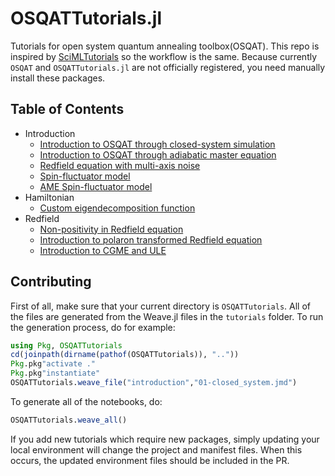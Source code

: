 # OSQATTutorials.jl
Tutorials for open system quantum annealing toolbox(OSQAT). This repo is inspired by [SciMLTutorials](https://github.com/SciML/SciMLTutorials.jl) so the workflow is the same. Because currently `OSQAT` and `OSQATTutorials.jl` are not officially registered, you need manually install these packages.

## Table of Contents

- Introduction
  - [Introduction to OSQAT through closed-system simulation](https://uscqserver.github.io/OSQATTutorials.jl/html/introduction/01-closed_system.html)
  - [Introduction to OSQAT through adiabatic master equation](https://uscqserver.github.io/OSQATTutorials.jl/html/introduction/02-single_qubit_ame.html)
  - [Redfield equation with multi-axis noise](https://uscqserver.github.io/OSQATTutorials.jl/html/introduction/03-redfield_multi_axis_noise.html)
  - [Spin-fluctuator model](https://uscqserver.github.io/OSQATTutorials.jl/html/introduction/04-spin_fluctuators.html)
  - [AME Spin-fluctuator model](https://uscqserver.github.io/OSQATTutorials.jl/html/introduction/05-ame_spin_fluctuators.html)
- Hamiltonian
  - [Custom eigendecomposition function](https://uscqserver.github.io/OSQATTutorials.jl/html/hamiltonian/01-custom-eigen.html)
- Redfield
  - [Non-positivity in Redfield equation](https://uscqserver.github.io/OSQATTutorials.jl/html/redfield/01-non_positivity_redfield.html)
  - [Introduction to polaron transformed Redfield equation](https://uscqserver.github.io/OSQATTutorials.jl/html/redfield/02-polaron-transformed-redfield.html)
  - [Introduction to CGME and ULE](https://uscqserver.github.io/OSQATTutorials.jl/html/redfield/03-CGME_ULE.html)

## Contributing

First of all, make sure that your current directory is `OSQATTutorials`. All
of the files are generated from the Weave.jl files in the `tutorials` folder.
To run the generation process, do for example:

```julia
using Pkg, OSQATTutorials
cd(joinpath(dirname(pathof(OSQATTutorials)), ".."))
Pkg.pkg"activate ."
Pkg.pkg"instantiate"
OSQATTutorials.weave_file("introduction","01-closed_system.jmd")
```

To generate all of the notebooks, do:

```julia
OSQATTutorials.weave_all()
```

If you add new tutorials which require new packages, simply updating your local
environment will change the project and manifest files. When this occurs, the
updated environment files should be included in the PR.